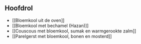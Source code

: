 ## Hoofdrol
- [[Bloemkool uit de oven]]
- [[Bloemkool met bechamel (Hazan)]]
- [[Couscous met bloemkool, sumak en warmgerookte zalm]]
- [[Parelgerst met bloemkool, bonen en mosterd]]